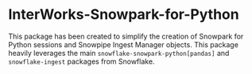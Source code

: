 # InterWorks-Snowpark-for-Python
This package has been created to simplify the creation of Snowpark for Python sessions and Snowpipe Ingest Manager objects. This package heavily leverages the main `snowflake-snowpark-python[pandas]` and `snowflake-ingest` packages from Snowflake.
